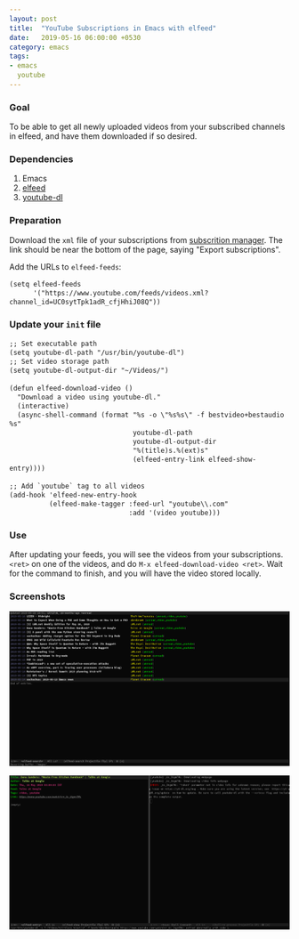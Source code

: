 ```yaml
---
layout: post
title:  "YouTube Subscriptions in Emacs with elfeed"
date:   2019-05-16 06:00:00 +0530
category: emacs
tags:
- emacs
  youtube
---
```


### Goal
To be able to get all newly uploaded videos from your subscribed channels in elfeed, and have them downloaded if so desired.

### Dependencies
1. Emacs
2. [elfeed][2]
3. [youtube-dl][3]

### Preparation
Download the `xml` file of your subscriptions from [subscrition manager][1]. The link should be near the bottom of the page, saying "Export subscriptions".

Add the URLs to `elfeed-feeds`:
```elisp
(setq elfeed-feeds
      '("https://www.youtube.com/feeds/videos.xml?channel_id=UC0sytTpk1adR_cfjHhiJ08Q"))
```

### Update your `init` file
```elisp
;; Set executable path
(setq youtube-dl-path "/usr/bin/youtube-dl")
;; Set video storage path
(setq youtube-dl-output-dir "~/Videos/")

(defun elfeed-download-video ()
  "Download a video using youtube-dl."
  (interactive)
  (async-shell-command (format "%s -o \"%s%s\" -f bestvideo+bestaudio %s"
                               youtube-dl-path
                               youtube-dl-output-dir
                               "%(title)s.%(ext)s"
                               (elfeed-entry-link elfeed-show-entry))))

;; Add `youtube` tag to all videos
(add-hook 'elfeed-new-entry-hook
          (elfeed-make-tagger :feed-url "youtube\\.com"
                              :add '(video youtube)))
```

### Use
After updating your feeds, you will see the videos from your subscriptions. `<ret>` on one of the videos, and do `M-x elfeed-download-video <ret>`. Wait for the command to finish, and you will have the video stored locally.

### Screenshots
![feeds][elfeed_feeds]

![video_download][elfeed_download]


[elfeed_feeds]: /images/elfeed_feeds_list_1.png
[elfeed_download]: /images/elfeed_video_download_1.png
[1]: https://www.youtube.com/subscription_manager
[2]: https://github.com/skeeto/elfeed
[3]: https://youtube-dl.org/
